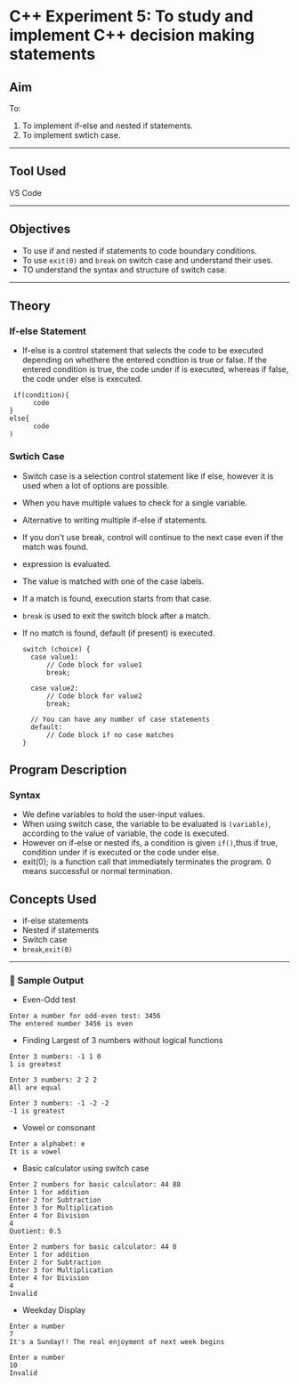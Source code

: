 # C++ Experiment 5: To study and implement C++ decision making statements

## Aim

To:
1. To implement if-else and nested if statements.
2. To implement swtich case.

---
## Tool Used

VS Code

---

## Objectives

- To use if and nested if statements to code boundary conditions.
- To use `exit(0)` and `break` on switch case and understand their uses.
- TO understand the syntax and structure of switch case.

---

## Theory
### If-else Statement
- If-else is a control statement that selects the code to be executed depending on whethere the entered condtion is true or false. If the entered condition is true, the code under if is executed, whereas if false, the code under else is executed.
```
 if(condition){
      code
}
else{
      code
)
```
### Swtich Case
- Switch case is a selection control statement like if else, however it is used when a lot of options are possible.
- When you have multiple values to check for a single variable.
- Alternative to writing multiple if-else if statements.
- If you don't use break, control will continue to the next case even if the match was found.
- expression is evaluated.
- The value is matched with one of the case labels.
- If a match is found, execution starts from that case.
- `break` is used to exit the switch block after a match.
- If no match is found, default (if present) is executed.

  
  ```
  switch (choice) {
    case value1:
        // Code block for value1
        break;

    case value2:
        // Code block for value2
        break;

    // You can have any number of case statements
    default:
        // Code block if no case matches
  }
  ```

## Program Description

### Syntax
- We define variables to hold the user-input values.
- When using switch case, the variable to be evaluated is `(variable)`, according to the value of variable, the code is executed.
- However on if-else or nested ifs, a condition is given `if()`,thus if true, condition under if is executed or the code under else.
- exit(0); is a function call that immediately terminates the program. 0 means successful or normal termination.

## Concepts Used

- if-else statements
- Nested if statements
- Switch case
- `break`,`exit(0)`

---
### 🧪 Sample Output
- Even-Odd test
```
Enter a number for odd-even test: 3456
The entered number 3456 is even
```
-  Finding Largest of 3 numbers without logical functions
```
Enter 3 numbers: -1 1 0
1 is greatest
```
```
Enter 3 numbers: 2 2 2
All are equal
```
```
Enter 3 numbers: -1 -2 -2
-1 is greatest
```
- Vowel or consonant
```
Enter a alphabet: e
It is a vowel
```
- Basic calculator using switch case
```
Enter 2 numbers for basic calculator: 44 88
Enter 1 for addition
Enter 2 for Subtraction
Enter 3 for Multiplication
Enter 4 for Division
4
Quotient: 0.5
```
```
Enter 2 numbers for basic calculator: 44 0
Enter 1 for addition
Enter 2 for Subtraction
Enter 3 for Multiplication
Enter 4 for Division
4
Invalid
```
- Weekday Display
```
Enter a number
7
It's a Sunday!! The real enjoyment of next week begins 
```
```
Enter a number
10
Invalid
```
